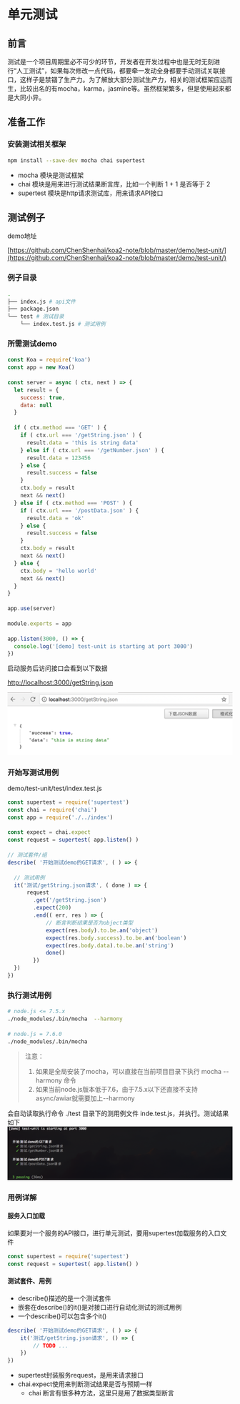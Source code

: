 # 单元测试

## 前言

测试是一个项目周期里必不可少的环节，开发者在开发过程中也是无时无刻进行“人工测试”，如果每次修改一点代码，都要牵一发动全身都要手动测试关联接口，这样子是禁锢了生产力。为了解放大部分测试生产力，相关的测试框架应运而生，比较出名的有mocha，karma，jasmine等。虽然框架繁多，但是使用起来都是大同小异。


## 准备工作

### 安装测试相关框架

```sh
npm install --save-dev mocha chai supertest
```

- mocha 模块是测试框架
- chai 模块是用来进行测试结果断言库，比如一个判断 1 + 1 是否等于 2
- supertest 模块是http请求测试库，用来请求API接口

## 测试例子

demo地址

[https://github.com/ChenShenhai/koa2-note/blob/master/demo/test-unit/](https://github.com/ChenShenhai/koa2-note/blob/master/demo/test-unit/)

### 例子目录
```sh
.
├── index.js # api文件
├── package.json
└── test # 测试目录
    └── index.test.js # 测试用例
```


### 所需测试demo
```js
const Koa = require('koa')
const app = new Koa()

const server = async ( ctx, next ) => {
  let result = {
    success: true,
    data: null
  }

  if ( ctx.method === 'GET' ) { 
    if ( ctx.url === '/getString.json' ) {
      result.data = 'this is string data'
    } else if ( ctx.url === '/getNumber.json' ) {
      result.data = 123456
    } else {
      result.success = false
    }
    ctx.body = result
    next && next()
  } else if ( ctx.method === 'POST' ) {
    if ( ctx.url === '/postData.json' ) {
      result.data = 'ok'
    } else {
      result.success = false
    }
    ctx.body = result
    next && next()
  } else {
    ctx.body = 'hello world'
    next && next()
  }
}

app.use(server)

module.exports = app

app.listen(3000, () => {
  console.log('[demo] test-unit is starting at port 3000')
})

```

启动服务后访问接口会看到以下数据

[http://localhost:3000/getString.json](http://localhost:3000/getString.json)

![test-unit-result-01](./../images/test-unit-result-01.png)


### 开始写测试用例

demo/test-unit/test/index.test.js

```js
const supertest = require('supertest')
const chai = require('chai')
const app = require('./../index')

const expect = chai.expect
const request = supertest( app.listen() )

// 测试套件/组
describe( '开始测试demo的GET请求', ( ) => {
  
  // 测试用例
  it('测试/getString.json请求', ( done ) => {
      request
        .get('/getString.json')
        .expect(200)
        .end(( err, res ) => {
            // 断言判断结果是否为object类型
            expect(res.body).to.be.an('object')
            expect(res.body.success).to.be.an('boolean')
            expect(res.body.data).to.be.an('string')
            done()
        })
  })
})
```

### 执行测试用例

```sh
# node.js <= 7.5.x
./node_modules/.bin/mocha  --harmony

# node.js = 7.6.0
./node_modules/.bin/mocha
```

> 注意：
> 1. 如果是全局安装了mocha，可以直接在当前项目目录下执行 mocha --harmony 命令
> 2. 如果当前node.js版本低于7.6，由于7.5.x以下还直接不支持async/awiar就需要加上--harmony
> 

会自动读取执行命令 ./test 目录下的测用例文件 inde.test.js，并执行。测试结果如下
![test-unit-result-03](./../images/test-unit-result-03.png)

### 用例详解

#### 服务入口加载
如果要对一个服务的API接口，进行单元测试，要用supertest加载服务的入口文件
```js
const supertest = require('supertest')
const request = supertest( app.listen() )
```

#### 测试套件、用例
- describe()描述的是一个测试套件
- 嵌套在describe()的it()是对接口进行自动化测试的测试用例
- 一个describe()可以包含多个it()
```js
describe( '开始测试demo的GET请求', ( ) => {
    it('测试/getString.json请求', () => {
        // TODO ...
    })
})
```
- supertest封装服务request，是用来请求接口
- chai.expect使用来判断测试结果是否与预期一样
    - chai 断言有很多种方法，这里只是用了数据类型断言  


